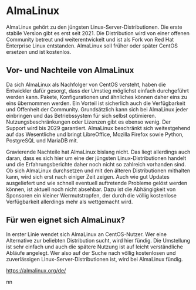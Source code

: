 # AlmaLinux 



AlmaLinux gehört zu den jüngsten Linux-Server-Distributionen. Die erste stabile Version gibt es erst seit 2021. Die Distribution wird von einer offenen Community betreut und weiterentwickelt und ist als Fork von Red Hat Enterprise Linux entstanden. AlmaLinux soll früher oder später CentOS ersetzen und ist kostenlos.

## Vor- und Nachteile von AlmaLinux

Da sich AlmaLinux als Nachfolger von CentOS versteht, haben die Entwickler dafür gesorgt, dass der Umstieg möglichst einfach durchgeführt werden kann. Pakete, Konfigurationen und ähnliches können daher eins zu eins übernommen werden. Ein Vorteil ist sicherlich auch die Verfügbarkeit und Offenheit der Community. Grundsätzlich kann sich bei AlmaLinux jeder einbringen und das Betriebssystem für sich selbst optimieren. Nutzungsbeschränkungen oder Lizenzen gibt es ebenso wenig. Der Support wird bis 2029 garantiert. AlmaLinux beschränkt sich weitestgehend auf das Wesentliche und bringt LibreOffice, Mozilla Firefox sowie Python, PostgreSQL und MariaDB mit.

Gravierende Nachteile hat AlmaLinux bislang nicht. Das liegt allerdings auch daran, dass es sich hier um eine der jüngsten Linux-Distributionen handelt und die Erfahrungsberichte daher noch nicht so zahlreich vorhanden sind. Ob sich AlmaLinux durchsetzen und mit den älteren Distributionen mithalten kann, wird sich erst nach einiger Zeit zeigen. Auch wie gut Updates ausgeliefert und wie schnell eventuell auftretende Probleme gelöst werden können, ist aktuell noch nicht absehbar. Dazu ist die Abhängigkeit von Sponsoren ein kleiner Wermutstropfen, der durch die völlig kostenlose Verfügbarkeit allerdings mehr als wettgemacht wird.

## Für wen eignet sich AlmaLinux?

In erster Linie wendet sich AlmaLinux an CentOS-Nutzer. Wer eine Alternative zur beliebten Distribution sucht, wird hier fündig. Die Umstellung ist sehr einfach und auch die spätere Nutzung ist auf leicht verständliche Abläufe angelegt. Wer also auf der Suche nach völlig kostenlosen und zuverlässigen Linux-Server-Distributionen ist, wird bei AlmaLinux fündig.

https://almalinux.org/de/

nn
